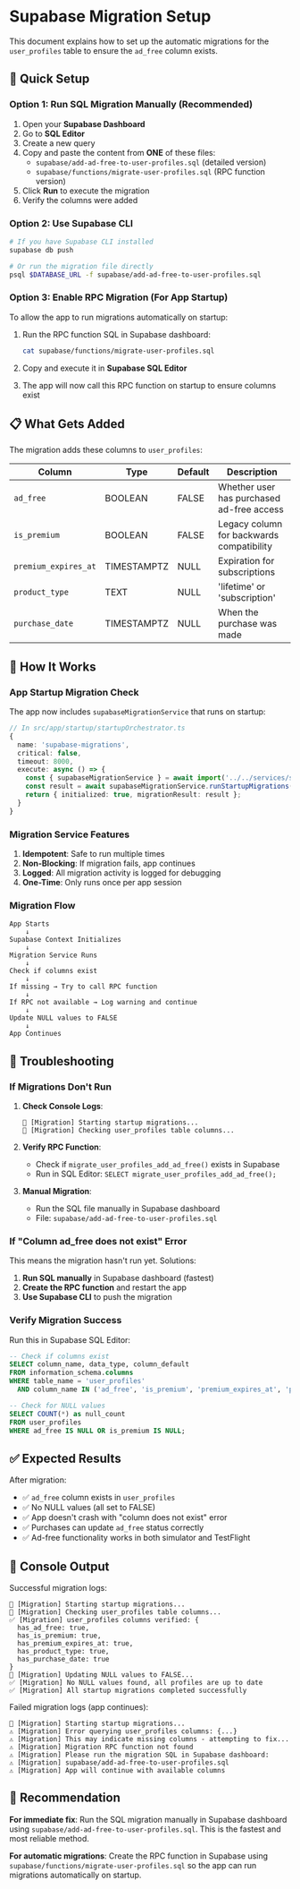 # Supabase Migration Setup

This document explains how to set up the automatic migrations for the `user_profiles` table to ensure the `ad_free` column exists.

## 🚀 Quick Setup

### Option 1: Run SQL Migration Manually (Recommended)

1. Open your **Supabase Dashboard**
2. Go to **SQL Editor**
3. Create a new query
4. Copy and paste the content from **ONE** of these files:
   - `supabase/add-ad-free-to-user-profiles.sql` (detailed version)
   - `supabase/functions/migrate-user-profiles.sql` (RPC function version)
5. Click **Run** to execute the migration
6. Verify the columns were added

### Option 2: Use Supabase CLI

```bash
# If you have Supabase CLI installed
supabase db push

# Or run the migration file directly
psql $DATABASE_URL -f supabase/add-ad-free-to-user-profiles.sql
```

### Option 3: Enable RPC Migration (For App Startup)

To allow the app to run migrations automatically on startup:

1. Run the RPC function SQL in Supabase dashboard:
   ```bash
   cat supabase/functions/migrate-user-profiles.sql
   ```

2. Copy and execute it in **Supabase SQL Editor**

3. The app will now call this RPC function on startup to ensure columns exist

## 📋 What Gets Added

The migration adds these columns to `user_profiles`:

| Column | Type | Default | Description |
|--------|------|---------|-------------|
| `ad_free` | BOOLEAN | FALSE | Whether user has purchased ad-free access |
| `is_premium` | BOOLEAN | FALSE | Legacy column for backwards compatibility |
| `premium_expires_at` | TIMESTAMPTZ | NULL | Expiration for subscriptions |
| `product_type` | TEXT | NULL | 'lifetime' or 'subscription' |
| `purchase_date` | TIMESTAMPTZ | NULL | When the purchase was made |

## 🔧 How It Works

### App Startup Migration Check

The app now includes `supabaseMigrationService` that runs on startup:

```typescript
// In src/app/startup/startupOrchestrator.ts
{
  name: 'supabase-migrations',
  critical: false,
  timeout: 8000,
  execute: async () => {
    const { supabaseMigrationService } = await import('../../services/supabaseMigrationService');
    const result = await supabaseMigrationService.runStartupMigrations();
    return { initialized: true, migrationResult: result };
  }
}
```

### Migration Service Features

1. **Idempotent**: Safe to run multiple times
2. **Non-Blocking**: If migration fails, app continues
3. **Logged**: All migration activity is logged for debugging
4. **One-Time**: Only runs once per app session

### Migration Flow

```
App Starts
    ↓
Supabase Context Initializes
    ↓
Migration Service Runs
    ↓
Check if columns exist
    ↓
If missing → Try to call RPC function
    ↓
If RPC not available → Log warning and continue
    ↓
Update NULL values to FALSE
    ↓
App Continues
```

## 🐛 Troubleshooting

### If Migrations Don't Run

1. **Check Console Logs**:
   ```
   🔄 [Migration] Starting startup migrations...
   🔄 [Migration] Checking user_profiles table columns...
   ```

2. **Verify RPC Function**:
   - Check if `migrate_user_profiles_add_ad_free()` exists in Supabase
   - Run in SQL Editor: `SELECT migrate_user_profiles_add_ad_free();`

3. **Manual Migration**:
   - Run the SQL file manually in Supabase dashboard
   - File: `supabase/add-ad-free-to-user-profiles.sql`

### If "Column ad_free does not exist" Error

This means the migration hasn't run yet. Solutions:

1. **Run SQL manually** in Supabase dashboard (fastest)
2. **Create the RPC function** and restart the app
3. **Use Supabase CLI** to push the migration

### Verify Migration Success

Run this in Supabase SQL Editor:

```sql
-- Check if columns exist
SELECT column_name, data_type, column_default 
FROM information_schema.columns 
WHERE table_name = 'user_profiles' 
  AND column_name IN ('ad_free', 'is_premium', 'premium_expires_at', 'product_type', 'purchase_date');

-- Check for NULL values
SELECT COUNT(*) as null_count
FROM user_profiles 
WHERE ad_free IS NULL OR is_premium IS NULL;
```

## ✅ Expected Results

After migration:

- ✅ `ad_free` column exists in `user_profiles`
- ✅ No NULL values (all set to FALSE)
- ✅ App doesn't crash with "column does not exist" error
- ✅ Purchases can update `ad_free` status correctly
- ✅ Ad-free functionality works in both simulator and TestFlight

## 📝 Console Output

Successful migration logs:

```
🔄 [Migration] Starting startup migrations...
🔄 [Migration] Checking user_profiles table columns...
✅ [Migration] user_profiles columns verified: {
  has_ad_free: true,
  has_is_premium: true,
  has_premium_expires_at: true,
  has_product_type: true,
  has_purchase_date: true
}
🔄 [Migration] Updating NULL values to FALSE...
✅ [Migration] No NULL values found, all profiles are up to date
✅ [Migration] All startup migrations completed successfully
```

Failed migration logs (app continues):

```
🔄 [Migration] Starting startup migrations...
⚠️ [Migration] Error querying user_profiles columns: {...}
⚠️ [Migration] This may indicate missing columns - attempting to fix...
⚠️ [Migration] Migration RPC function not found
⚠️ [Migration] Please run the migration SQL in Supabase dashboard:
⚠️ [Migration] supabase/add-ad-free-to-user-profiles.sql
⚠️ [Migration] App will continue with available columns
```

## 🎯 Recommendation

**For immediate fix**: Run the SQL migration manually in Supabase dashboard using `supabase/add-ad-free-to-user-profiles.sql`. This is the fastest and most reliable method.

**For automatic migrations**: Create the RPC function in Supabase using `supabase/functions/migrate-user-profiles.sql` so the app can run migrations automatically on startup.
